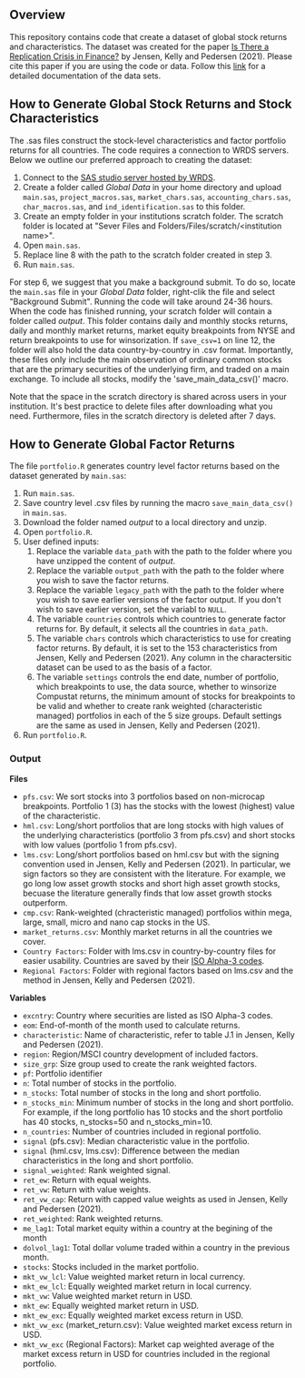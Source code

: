 ## Overview
This repository contains code that create a dataset of global stock returns and characteristics. The dataset was created for the paper [Is There a Replication Crisis in Finance?](https://papers.ssrn.com/sol3/papers.cfm?abstract_id=3774514) by Jensen, Kelly and Pedersen (2021). Please cite this paper if you are using the code or data. Follow this [link](https://www.dropbox.com/sh/61j1v0sieq9z210/AACdJ68fs5_eT_eJMunwMBWia?dl=0) for a detailed documentation of the data sets.

## How to Generate Global Stock Returns and Stock Characteristics
The .sas files construct the stock-level characteristics and factor portfolio returns for all countries. The code requires a connection to WRDS servers. Below we outline our preferred approach to creating the dataset:

1. Connect to the [SAS studio server hosted by WRDS](https://wrds-cloud.wharton.upenn.edu/SASStudio/index?locale=en_US).  
2. Create a folder called _Global Data_ in your home directory and upload `main.sas`, `project_macros.sas`, `market_chars.sas`, `accounting_chars.sas`, `char_macros.sas`, and `ind_identification.sas` to this folder.
3. Create an empty folder in your institutions scratch folder. The scratch folder is located at "Sever Files and Folders/Files/scratch/\<institution name\>".
4. Open `main.sas`. 
5. Replace line 8 with the path to the scratch folder created in step 3. 
6. Run `main.sas`.  

For step 6, we suggest that you make a background submit. To do so, locate the `main.sas` file in your _Global Data_ folder, right-clik the file and select "Background Submit". Running the code will take around 24-36 hours. 
When the code has finished running, your scratch folder will contain a folder called _output_. This folder contains daily and monthly stocks returns, daily and monthly market returns, market equity breakpoints from NYSE and return breakpoints to use for winsorization. 
If `save_csv=1` on line 12, the folder will also hold the data country-by-country in .csv format. Importantly, these files only include the main observation of ordinary common stocks that are the primary securities of the underlying firm, and traded on a main exchange. To include all stocks, modify the 'save_main_data_csv()' macro. 

Note that the space in the scratch directory is shared across users in your institution. It's best practice to delete files after downloading what you need. Furthermore, files in the scratch directory is deleted after 7 days.

## How to Generate Global Factor Returns
The file `portfolio.R` generates country level factor returns based on the dataset generated by `main.sas`:

1. Run `main.sas`.
2. Save country level .csv files by running the macro `save_main_data_csv()` in `main.sas`.
3. Download the folder named _output_ to a local directory and unzip.
4. Open `portfolio.R`.
5. User defined inputs:
	1. Replace the variable `data_path` with the path to the folder where you have unzipped the content of _output_.
	2. Replace the variable `output_path` with the path to the folder where you wish to save the factor returns. 
	3. Replace the variable `legacy_path` with the path to the folder where you wish to save earlier versions of the factor output. If you don't wish to save earlier version, set the variabl to         `NULL`.
	4. The variable `countries` controls which countries to generate factor returns for. By default, it selects all the countries in `data_path`.
	5. The variable `chars` controls which characteristics to use for creating factor returns. By default, it is set to the 153 characteristics from Jensen, Kelly and Pedersen (2021). Any             column in the charactersitic dataset can be used to as the basis of a factor. 
	6. The variable `settings` controls the end date, number of portfolio, which breakpoints to use, the data source, whether to winsorize Compustat returns, the minimum amount of stocks for             breakpoints to be valid and whether to create rank weighted (characteristic managed)                  portfolios in each of the 5 size groups. Default settings are the same as used in Jensen,             Kelly and Pedersen (2021).
 6. Run `portfolio.R`.

### Output
**Files**
- `pfs.csv`: We sort stocks into 3 portfolios based on non-microcap breakpoints. Portfolio 1 (3) has the stocks with the lowest (highest) value of the characteristic.
- `hml.csv`: Long/short portfolios that are long stocks with high values of the underlying characteristics (portfolio 3 from pfs.csv) and short stocks with low values (portfolio 1 from pfs.csv). 
- `lms.csv`: Long/short portfolios based on hml.csv but with the signing convention used in Jensen, Kelly and Pedersen (2021). In particular, we sign factors so they are consistent with the literature. For example, we go long low asset growth stocks and short high asset growth stocks, becuase the literature generally finds that low asset growth stocks outperform. 
- `cmp.csv`: Rank-weighted (chracteristic managed) portfolios within mega, large, small, micro and nano cap stocks in the US.
- `market_returns.csv`: Monthly market returns in all the countries we cover.
- `Country Factors`: Folder with lms.csv in country-by-country files for easier usability. Countries are saved by their [ISO Alpha-3 codes](https://www.nationsonline.org/oneworld/country_code_list.htm).  
- `Regional Factors`: Folder with regional factors based on lms.csv and the method in Jensen, Kelly and Pedersen (2021).   

**Variables**
- `excntry`: Country where securities are listed as ISO Alpha-3 codes.
- `eom`: End-of-month of the month used to calculate returns.
- `characteristic`: Name of characteristic, refer to table J.1 in Jensen, Kelly and Pedersen (2021).
- `region`: Region/MSCI country development of included factors. 
- `size_grp`: Size group used to create the rank weighted factors.
- `pf`: Portfolio identifier
- `n`: Total number of stocks in the portfolio.
- `n_stocks`: Total number of stocks in the long and short portfolio.
- `n_stocks_min`: Minimum number of stocks in the long and short portfolio. For example, if the long portfolio has 10 stocks and the short portfolio has 40 stocks, n_stocks=50 and n_stocks_min=10.
- `n_countries`: Number of countries included in regional portfolio.
- `signal` (pfs.csv): Median characteristic value in the portfolio.
- `signal` (hml.csv, lms.csv): Difference between the median characteristics in the long and short portfolio.
- `signal_weighted`: Rank weighted signal.
- `ret_ew`: Return with equal weights.
- `ret_vw`: Return with value weights.
- `ret_vw_cap`: Return with capped value weights as used in Jensen, Kelly and Pedersen (2021).
- `ret_weighted`: Rank weighted returns.
- `me_lag1`: Total market equity within a country at the begining of the month
- `dolvol_lag1`: Total dollar volume traded within a country in the previous month.
- `stocks`: Stocks included in the market portfolio.
- `mkt_vw_lcl`: Value weighted market return in local currency.
- `mkt_ew_lcl`: Equally weighted market return in local currency.
- `mkt_vw`: Value weighted market return in USD.
- `mkt_ew`: Equally weighted market return in USD.
- `mkt_ew_exc`: Equally weighted market excess return in USD.
- `mkt_vw_exc` (market_return.csv): Value weighted market excess return in USD.
- `mkt_vw_exc` (Regional Factors): Market cap weighted average of the market excess return in USD for countries included in the regional portfolio.
